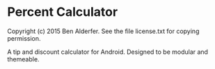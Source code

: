 # Percent Calculator

Copyright (c) 2015 Ben Alderfer.
See the file license.txt for copying permission.

A tip and discount calculator for Android. 
Designed to be modular and themeable.
